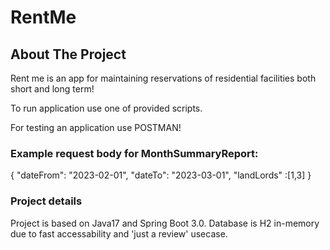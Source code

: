 # RentMe

<!-- ABOUT THE PROJECT -->
## About The Project

Rent me is an app for maintaining reservations of residential facilities both short and long term!

To run application use one of provided scripts.

For testing an application use POSTMAN!

### Example request body for MonthSummaryReport:
{
    "dateFrom": "2023-02-01",
    "dateTo": "2023-03-01",
    "landLords" :[1,3]
}

### Project details
Project is based on Java17 and Spring Boot 3.0. Database is H2 in-memory due to fast accessability and 'just a review' usecase.
